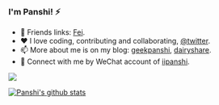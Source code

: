 ### I'm Panshi! ⚡ 

- 🌱 Friends links: [Fei](https://github.com/shixiongfei).
- ❤️ I love coding, contributing and collaborating, [@twitter](http://twitter.com/geekpanshi).
- 📫 More about me is on my blog: [geekpanshi](https://www.geekpanshi.com/panshi/), [dairyshare](https://www.geekpanshi.com/diaryshare).
- 💬 Connect with me by WeChat account of [iipanshi](https://raw.githubusercontent.com/geekpanshi/panshirusi/master/%E9%85%8D%E5%9B%BE/README/001-%E7%A3%90%E7%9F%B3%E9%81%93%E5%BE%AE%E4%BF%A1%E4%BA%8C%E7%BB%B4%E7%A0%81.png).


<a href="https://github-readme-streak-stats.herokuapp.com/?user=xingangshi&theme=default&ring=FFB19A&hide_border=false&currStreakNum=F6A085&fire=F6A085&currStreakLabel=F6A085&date_format=%5BY%20%5DM%20j"><p align="left"><img src="https://github-readme-streak-stats.herokuapp.com/?user=xingangshi&theme=default&ring=FFB19A&hide_border=false&currStreakNum=F6A085&fire=F6A085&currStreakLabel=F6A085&date_format=%5BY%20%5DM%20j"></p></a>

[![Panshi's github stats](https://github-readme-stats.vercel.app/api?username=xingangshi&count_private=true&show_icons=true&theme=default&show_owner=true)](https://github-readme-stats.vercel.app/api?username=xingangshi&count_private=true&show_icons=true&theme=default&show_owner=true)
 

<!--
- 👯 I’m looking to collaborate on [geekpanshi org](https://github.com/geekpanshi).
- 🤔 History of status:
  - [x] 2022, master front-end technology.
  - [ ] Just for coding.
  - [ ] Coding is all my life.
  - [ ] For coding.

- ⚡ About me
>
> ![Panshi's github stats](https://github-readme-stats.vercel.app/api?username=xingangshi&show_icons=true&theme=cobalt)
>
> ![Top Langs](https://github-readme-stats.vercel.app/api/top-langs/?username=xingangshi&layout=compact)


**xingangshi/xingangshi** is a ✨ _special_ ✨ repository because its `README.md` (this file) appears on your GitHub profile.

Here are some ideas to get you started:

- 🔭 I’m currently working on ...
- 🌱 I’m currently learning ...
- 👯 I’m looking to collaborate on ...
- 🤔 I’m looking for help with ...
- 💬 Ask me about ...
- 📫 How to reach me: ...
- 😄 Pronouns: ...
- ⚡ Fun fact: ...
-->
